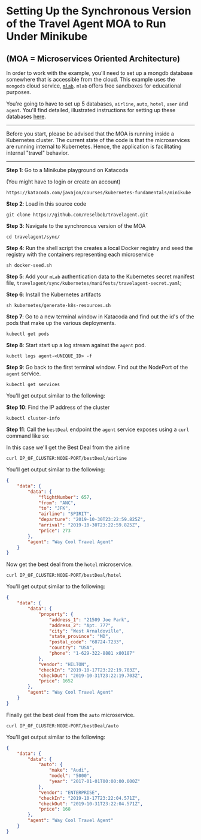 # Setting Up the Synchronous Version of the Travel Agent MOA to Run Under Minikube

## (MOA = Microservices Oriented Architecture)


In order to work with the example, you'll need to set up a mongdb database somewhere that is accessible from
the cloud. This example uses the `mongodb` cloud service,  [`mlab`](https://mlab.com). `mlab` offers free sandboxes
for educational purposes.

You're going to have to set up 5 databases, `airline`, `auto`, `hotel`, `user` and `agent`. You'll find
detailed, illustrated instructions for setting up these databases [here](mlab-setup.md).

---- 

Before you start, please be advised that the MOA is running inside a Kubernetes cluster. The current state of the code is that the microservices are running
internal to Kubernetes. Hence, the application is facilitating internal "travel" behavior.

---- 

**Step 1**: Go to a Minikube playground on Katacoda

(You might have to login or create an account)

`https://katacoda.com/javajon/courses/kubernetes-fundamentals/minikube`

**Step 2**: Load in this source code

`git clone https://github.com/reselbob/travelagent.git`

**Step 3**: Navigate to the synchronous version of the MOA

`cd travelagent/sync/`

**Step 4**: Run the shell script the creates a local Docker registry and seed the registry
with the containers representing each microservice 

`sh docker-seed.sh`

**Step 5**: Add your `mLab` authentication data to the Kubernetes secret manifest file,
 `travelagent/sync/kubernetes/manifests/travelagent-secret.yaml`;

**Step 6**: Install the Kubernetes artifacts

`sh kubernetes/generate-k8s-resources.sh`

**Step 7**: Go to a new terminal window in Katacoda and find out the id's of the pods that make up the various deployments.

`kubectl get pods`

**Step 8**: Start start up a log stream against the `agent` pod.

`kubctl logs agent-<UNIQUE_ID> -f`

**Step 9**: Go back to the first terminal window. Find out the NodePort of the `agent` service.

`kubectl get services`

You'll get output similar to the following:

**Step 10**: Find the IP address of the cluster

`kubectl cluster-info`

**Step 11**: Call the `bestDeal` endpoint the `agent` service exposes using a `curl` command like so:

In this case we'll get the Best Deal from the airline

`curl IP_OF_CLUSTER:NODE-PORT/bestDeal/airline`

You'll get output similar to the following:

```json
{
	"data": {
		"data": {
			"flightNumber": 657,
			"from": "ANC",
			"to": "JFK",
			"airline": "SPIRIT",
			"departure": "2019-10-30T23:22:59.825Z",
			"arrival": "2019-10-30T23:22:59.825Z",
			"price": 273
		},
		"agent": "Way Cool Travel Agent"
	}
}
```

Now get the best deal from the `hotel` microservice.

`curl IP_OF_CLUSTER:NODE-PORT/bestDeal/hotel`

You'll get output similar to the following:
```json
{
	"data": {
		"data": {
			"property": {
				"address_1": "21509 Joe Park",
				"address_2": "Apt. 777",
				"city": "West Arnaldoville",
				"state_province": "MD",
				"postal_code": "68724-7233",
				"country": "USA",
				"phone": "1-629-322-8881 x80187"
			},
			"vendor": "HILTON",
			"checkIn": "2019-10-17T23:22:19.703Z",
			"checkOut": "2019-10-31T23:22:19.703Z",
			"price": 1652
		},
		"agent": "Way Cool Travel Agent"
	}
}
```

Finally  get the best deal from the `auto` microservice.

`curl IP_OF_CLUSTER:NODE-PORT/bestDeal/auto`

You'll get output similar to the following:

```json
{
	"data": {
		"data": {
			"auto": {
				"make": "Audi",
				"model": "5000",
				"year": "2017-01-01T00:00:00.000Z"
			},
			"vendor": "ENTERPRISE",
			"checkIn": "2019-10-17T23:22:04.571Z",
			"checkOut": "2019-10-31T23:22:04.571Z",
			"price": 168
		},
		"agent": "Way Cool Travel Agent"
	}
}
```